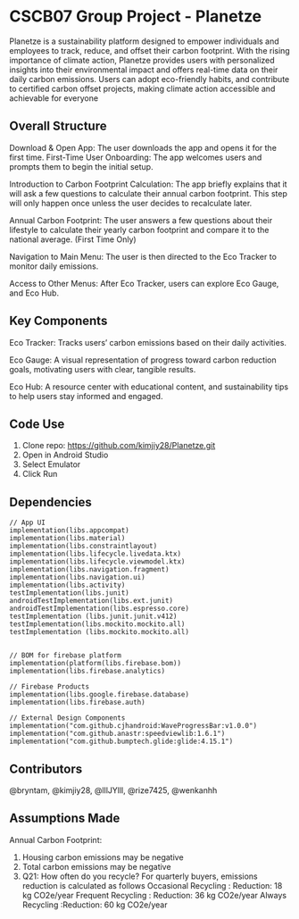 # CSCB07 Group Project - Planetze
Planetze is a sustainability platform designed to empower individuals and employees to track, reduce, and offset their carbon footprint. With the rising importance of climate action, Planetze provides users with personalized insights into their environmental impact and offers real-time data on their daily carbon emissions. Users can adopt eco-friendly habits, and contribute to certified carbon offset projects, making climate action accessible and achievable for everyone

## Overall Structure
Download & Open App: The user downloads the app and opens it for the first time. First-Time User Onboarding: The app welcomes users and prompts them to begin the initial setup.

Introduction to Carbon Footprint Calculation: The app briefly explains that it will ask a few questions to calculate their annual carbon footprint. This step will only happen once unless the user decides to recalculate later.

Annual Carbon Footprint: The user answers a few questions about their lifestyle to calculate their yearly carbon footprint and compare it to the national average. (First Time Only)

Navigation to Main Menu: The user is then directed to the Eco Tracker to monitor daily emissions.

Access to Other Menus: After Eco Tracker, users can explore Eco Gauge, and Eco Hub.

## Key Components
Eco Tracker: Tracks users’ carbon emissions based on their daily activities.

Eco Gauge: A visual representation of progress toward carbon reduction goals, motivating users with clear, tangible results.

Eco Hub: A resource center with educational content, and sustainability tips to help users stay informed and engaged.

## Code Use
1. Clone repo: https://github.com/kimjiy28/Planetze.git
3. Open in Android Studio
4. Select Emulator
5. Click Run

## Dependencies
    // App UI
    implementation(libs.appcompat)
    implementation(libs.material)
    implementation(libs.constraintlayout)
    implementation(libs.lifecycle.livedata.ktx)
    implementation(libs.lifecycle.viewmodel.ktx)
    implementation(libs.navigation.fragment)
    implementation(libs.navigation.ui)
    implementation(libs.activity)
    testImplementation(libs.junit)
    androidTestImplementation(libs.ext.junit)
    androidTestImplementation(libs.espresso.core)
    testImplementation (libs.junit.junit.v412)
    testImplementation(libs.mockito.mockito.all)
    testImplementation (libs.mockito.mockito.all)


    // BOM for firebase platform
    implementation(platform(libs.firebase.bom))
    implementation(libs.firebase.analytics)

    // Firebase Products
    implementation(libs.google.firebase.database)
    implementation(libs.firebase.auth)

    // External Design Components
    implementation("com.github.cjhandroid:WaveProgressBar:v1.0.0")
    implementation("com.github.anastr:speedviewlib:1.6.1")
    implementation("com.github.bumptech.glide:glide:4.15.1")

## Contributors
@bryntam, @kimjiy28, @lllJYlll, @rize7425, @wenkanhh

## Assumptions Made
Annual Carbon Footprint:
  1. Housing carbon emissions may be negative 
  2. Total carbon emissions may be negative  
  3. Q21: How often do you recycle? For quarterly buyers, emissions reduction is calculated as follows
       Occasional Recycling : Reduction: 18 kg CO2e/year
       Frequent Recycling : Reduction: 36 kg CO2e/year
       Always Recycling :Reduction: 60 kg CO2e/year


